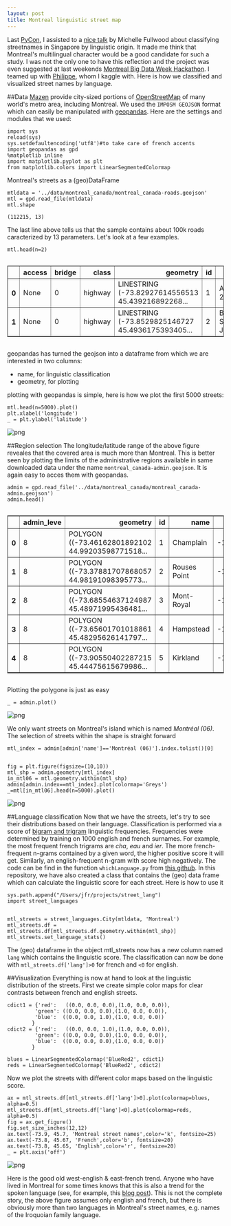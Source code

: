 ```yaml
---
layout: post
title: Montreal linguistic street map
---
```



Last [PyCon](http://us.pycon.org/2015/), I assisted to a [nice talk](https://www.youtube.com/watch?v=MIFOTFdtK2k) by Michelle Fullwood about classifying streetnames in Singapore by linguistic origin.
It made me think that Montreal's multilingual character would be a good candidate for such a study.  I was not the only one to have this reflection and the project was even suggested at last weekends [Montreal Big Data Week Hackathon](http://mtlbdw15.splashthat.com/).  I teamed up with [Philippe](http://www.lesca.ca/2014/03/18/philippe-brouillard-2/), whom I kaggle with.
Here is how we classified and visualized street names by language.

##Data
[Mazen](https://mapzen.com/metro-extracts/) provide city-sized portions of [OpenStreetMap](http://www.openstreetmap.org) of many world's metro area, including Montreal.
We used the `IMPOSM GEOJSON` format which can easily be manipulated with [geopandas](https://github.com/geopandas/geopandas).  Here are the settings and modules that we used:


    import sys  
    reload(sys)  
    sys.setdefaultencoding('utf8')#to take care of french accents
    import geopandas as gpd
    %matplotlib inline
    import matplotlib.pyplot as plt
    from matplotlib.colors import LinearSegmentedColormap

Montreal's streets as a (geo)DataFrame


    mtldata = '../data/montreal_canada/montreal_canada-roads.geojson'
    mtl = gpd.read_file(mtldata)
    mtl.shape

    (112215, 13)



The last line above tells us that the sample contains about 100k roads caracterized by 13 parameters.  Let's look at a few examples.


    mtl.head(n=2)




<div style="max-height:1000px;max-width:1500px;overflow:auto;">
<table border="1" class="dataframe">
  <thead>
    <tr style="text-align: right;">
      <th></th>
      <th>access</th>
      <th>bridge</th>
      <th>class</th>
      <th>geometry</th>
      <th>id</th>
      <th>name</th>
      <th>oneway</th>
      <th>osm_id</th>
      <th>ref</th>
      <th>service</th>
      <th>tunnel</th>
      <th>type</th>
      <th>z_order</th>
    </tr>
  </thead>
  <tbody>
    <tr>
      <th>0</th>
      <td> None</td>
      <td> 0</td>
      <td> highway</td>
      <td> LINESTRING (-73.82927614556513 45.439216892268...</td>
      <td> 1</td>
      <td>         Autoroute 20</td>
      <td> 1</td>
      <td> 3453107</td>
      <td> A 20</td>
      <td> None</td>
      <td> 0</td>
      <td>  motorway</td>
      <td> 9</td>
    </tr>
    <tr>
      <th>1</th>
      <td> None</td>
      <td> 0</td>
      <td> highway</td>
      <td> LINESTRING (-73.8529825146727 45.4936175393405...</td>
      <td> 2</td>
      <td> Boulevard Saint-Jean</td>
      <td> 1</td>
      <td> 3453106</td>
      <td> None</td>
      <td> None</td>
      <td> 0</td>
      <td> secondary</td>
      <td> 5</td>
    </tr>
  </tbody>
</table>
</div>



geopandas has turned the geojson into a dataframe from which we are interested in two columns:
* name, for linguistic classification
* geometry, for plotting

plotting with geopandas is simple, here is how we plot the first 5000 streets:


    mtl.head(n=5000).plot()
    plt.xlabel('longitude')
    _ = plt.ylabel('lalitude')


![png]({{jfraj.github.io}}/assets/MtlLinguistisStrMaps_files/MtlLinguistisStrMaps_8_0.png)


##Region selection
The longitude/latitude range of the above figure reveales that the covered area is much more than Montreal.
This is better seen by plotting the limits of the administrative regions available in same downloaded data under the name `montreal_canada-admin.geojson`.
It is again easy to acces them with geopandas.


    admin = gpd.read_file('../data/montreal_canada/montreal_canada-admin.geojson')
    admin.head()




<div style="max-height:1000px;max-width:1500px;overflow:auto;">
<table border="1" class="dataframe">
  <thead>
    <tr style="text-align: right;">
      <th></th>
      <th>admin_leve</th>
      <th>geometry</th>
      <th>id</th>
      <th>name</th>
      <th>osm_id</th>
      <th>type</th>
    </tr>
  </thead>
  <tbody>
    <tr>
      <th>0</th>
      <td> 8</td>
      <td> POLYGON ((-73.46162801892102 44.99203598771518...</td>
      <td> 1</td>
      <td>    Champlain</td>
      <td>-176177</td>
      <td> administrative</td>
    </tr>
    <tr>
      <th>1</th>
      <td> 8</td>
      <td> POLYGON ((-73.37881707868057 44.98191098395773...</td>
      <td> 2</td>
      <td> Rouses Point</td>
      <td>-176180</td>
      <td> administrative</td>
    </tr>
    <tr>
      <th>2</th>
      <td> 8</td>
      <td> POLYGON ((-73.68554637124987 45.48971995436481...</td>
      <td> 3</td>
      <td>   Mont-Royal</td>
      <td>-197567</td>
      <td> administrative</td>
    </tr>
    <tr>
      <th>3</th>
      <td> 8</td>
      <td> POLYGON ((-73.65601701018861 45.48295626141797...</td>
      <td> 4</td>
      <td>    Hampstead</td>
      <td>-197569</td>
      <td> administrative</td>
    </tr>
    <tr>
      <th>4</th>
      <td> 8</td>
      <td> POLYGON ((-73.90550402287215 45.44475615679986...</td>
      <td> 5</td>
      <td>     Kirkland</td>
      <td>-197577</td>
      <td> administrative</td>
    </tr>
  </tbody>
</table>
</div>



Plotting the polygone is just as easy


    _ = admin.plot()


![png]({{jfraj.github.io}}/assets/MtlLinguistisStrMaps_files/MtlLinguistisStrMaps_12_0.png)


We only want streets on Montreal's island which is named *Montréal (06)*.
The selection of streets within the shape is straight forward


    mtl_index = admin[admin['name']=='Montréal (06)'].index.tolist()[0]


    fig = plt.figure(figsize=(10,10))
    mtl_shp = admin.geometry[mtl_index]
    in_mtl06 = mtl.geometry.within(mtl_shp)
    admin[admin.index==mtl_index].plot(colormap='Greys')
    _=mtl[in_mtl06].head(n=5000).plot()


![png]({{jfraj.github.io}}/assets/MtlLinguistisStrMaps_files/MtlLinguistisStrMaps_15_0.png)


##Language classification
Now that we have the streets, let's try to see their distributions based on their language.
Classification is performed via a score of [bigram and trigram](http://en.wikipedia.org/wiki/N-gram) linguistic frequencies.
Frequencies were determined by training on 1000 english and french surnames. 
For example, the most frequent french trigrams are *cha*, *eau* and *ier*.
The more french-frequent n-grams contained by a given word, the higher positive score it will get.
Similarly, an english-frequent n-gram with score high negatively.
The code can be find in the function `whichLanguage.py` from [this github](https://github.com/jfraj/street_lang).
In this repository, we have also created a class that contains the (geo) data frame which can calculate the linguistic score for each street.  Here is how to use it


    sys.path.append("/Users/jfr/projects/street_lang")
    import street_languages


    mtl_streets = street_languages.City(mtldata, 'Montreal')
    mtl_streets.df = mtl_streets.df[mtl_streets.df.geometry.within(mtl_shp)]
    mtl_streets.set_language_stats()

The (geo) dataframe in the object mtl_streets now has a new column named `lang` which contains the linguistic score.  The classification can now be done with `mtl_streets.df['lang']>0` for french and `<0` for english.

##Visualization
Everything is now at hand to look at the linguistic distribution of the streets.
First we create simple color maps for clear contrasts between french and english streets.


    cdict1 = {'red':   ((0.0, 0.0, 0.0),(1.0, 0.0, 0.0)),
             'green': ((0.0, 0.0, 0.0),(1.0, 0.0, 0.0)),
             'blue':  ((0.0, 0.0, 1.0),(1.0, 0.0, 0.0))
            }
    cdict2 = {'red':   ((0.0, 0.0, 1.0),(1.0, 0.0, 0.0)),
             'green': ((0.0, 0.0, 0.0),(1.0, 0.0, 0.0)),
             'blue':  ((0.0, 0.0, 0.0),(1.0, 0.0, 0.0))
            }
    
    blues = LinearSegmentedColormap('BlueRed2', cdict1)
    reds = LinearSegmentedColormap('BlueRed2', cdict2)

Now we plot the streets with different color maps based on the linguistic score.


    ax = mtl_streets.df[mtl_streets.df['lang']>0].plot(colormap=blues, alpha=0.5)
    mtl_streets.df[mtl_streets.df['lang']<0].plot(colormap=reds, alpha=0.5)
    fig = ax.get_figure()
    fig.set_size_inches(12,12)
    ax.text(-73.9, 45.7, 'Montreal street names',color='k', fontsize=25)
    ax.text(-73.8, 45.67, 'French',color='b', fontsize=20)
    ax.text(-73.8, 45.65, 'English',color='r', fontsize=20)
    _ = plt.axis('off')


![png]({{jfraj.github.io}}/assets/MtlLinguistisStrMaps_files/MtlLinguistisStrMaps_23_0.png)


Here is the good old west-english & east-french trend.
Anyone who have lived in Montreal for some times knows that this is also a trend for the spoken language (see, for example, this [blog post](http://www.mtlblog.com/2014/12/this-is-where-people-speak-french-or-english-in-montreal/)).
This is not the complete story, the above figure assumes only english and french, but there is obviously more than two languages in Montreal's street names, e.g. names of the Iroquoian family language.
